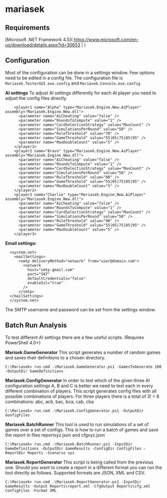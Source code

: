 # mariasek

Requirements
------------
[Microsoft .NET Framework 4.5]( https://www.microsoft.com/en-us/download/details.aspx?id=30653 | )

Configuration
-------------

Most of the configuration can be done in a settings window. Few options need to be edited in a config file.
The configuration file is `Mariasek.TesterGUI.exe.config` and `Mariasek.Console.exe.config`

**AI settings**
To adjust AI settings differently for each AI player you need to adjust the config files directly.

```
    <player1 name="Alpha" type="Mariasek.Engine.New.AiPlayer" assembly="Mariasek.Engine.New.dll">
      <parameter name="AiCheating" value="false" />
      <parameter name="RoundsToCompute" value="1" />
      <parameter name="CardSelectionStrategy" value="MaxCount" />
      <parameter name="SimulationsPerRound" value="50" />
      <parameter name="RuleThreshold" value="70" />
      <parameter name="GameThreshold" value="55|65|75|85|95" />
      <parameter name="MaxDoubleCount" value="5" />
    </player1>
    <player2 name="Bravo" type="Mariasek.Engine.New.AiPlayer" assembly="Mariasek.Engine.New.dll">
      <parameter name="AiCheating" value="false" />
      <parameter name="RoundsToCompute" value="1" />
      <parameter name="CardSelectionStrategy" value="MaxCount" />
      <parameter name="SimulationsPerRound" value="50" />
      <parameter name="RuleThreshold" value="80" />
      <parameter name="GameThreshold" value="55|65|75|85|95" />
      <parameter name="MaxDoubleCount" value="5" />
    </player2>
    <player3 name="Charlie" type="Mariasek.Engine.New.AiPlayer" assembly="Mariasek.Engine.New.dll">
      <parameter name="AiCheating" value="false" />
      <parameter name="RoundsToCompute" value="1" />
      <parameter name="CardSelectionStrategy" value="MaxCount" />
      <parameter name="SimulationsPerRound" value="50" />
      <parameter name="RuleThreshold" value="90" />
      <parameter name="GameThreshold" value="55|65|75|85|95" />
      <parameter name="MaxDoubleCount" value="5" />
    </player3>
```

**Email settings:**
```
  <system.net>
    <mailSettings>
  	  <smtp deliveryMethod="network" from="user@domain.com">
        <network
          host="smtp.gmail.com"
          port="587"
          defaultCredentials="false"
          enableSsl="true"
        />
      </smtp>
  </mailSettings>
  </system.net>
```
The SMTP username and password can be set from the settings window.

Batch Run Analysis
------------------

To test different AI settings there are a few useful scripts. (Requires PowerShell 4.0+)

**Marisek.GameGenerator**
This script generates a number of random games and saves their definitions to a chosen directory.

```
C:\Mariasek> run.cmd .\Mariasek.GameGenerator.ps1 -GamesToGenerate 100 -OutputDir GameDefinitions
```

**Mariasek.ConfigGenerator**
In order to test which of the given three AI configuration settings A, B and C is better we need to test each in every different combination of players.
This script generates config files with all possible combinations of players. For three players there is a total of 3! = 6 combinations: abc, acb, bac, bca, cab, cba

```
C:\Mariasek> run.cmd .\Mariasek.ConfigGenerator.ps1 -OutputDir GonfigFiles
```

**Mariasek.BatchRunner**
This tool is used to run simulations of a set of games over a set of configs. This is how to run a batch of games and save the report in files reportxyz.json and cfgxyz.json

```
C:\Mariasek> run.cmd .\Mariasek.BatchRunner.ps1 -InputDir GameDefinitions -OutputDir GameResults -ConfigDir ConfigFiles -ReportDir Reports -Scenario xyz
```

**Mariasek.ReportGenerator**
This script is being called from the previous one. Should you want to create a report in a different format you can run the tool directly as follows.
Supported formats are JSON, XML and CSV. 
```
C:\Mariasek> run.cmd .\Mariasek.ReportGenerator.ps1 -InputDir GameResults -Output Reports\report.xml -CfgOutput Reports\cfg.xml ConfigFiles -Format XML
```
